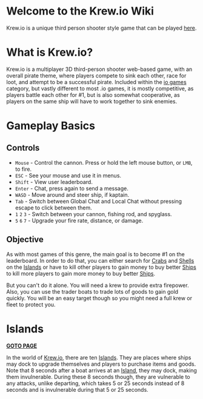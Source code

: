 # Welcome to the Krew.io Wiki
Krew.io is a unique third person shooter style game that can be played [here](https://krew.io).

# What is Krew.io?
Krew.io is a multiplayer 3D third-person shooter web-based game, with an overall pirate theme, where players compete to sink each other, race for loot, and attempt to be a successful pirate. Included within the [io games](https://iogames.space) category, but vastly different to most .io games, it is mostly competitive, as players battle each other for #1, but is also somewhat cooperative, as players on the same ship will have to work together to sink enemies.

# Gameplay Basics

## Controls
* `Mouse` -  Control the cannon. Press or hold the left mouse button, or `LMB`, to fire.
* `ESC` - See your mouse and use it in menus.
* `Shift` - View user leaderboard.
* `Enter` - Chat, press again to send a message.
* `WASD` - Move around and steer ship, if kaptain.
* `Tab` - Switch between Global Chat and Local Chat without pressing escape to click between them.
* `1` `2` `3` - Switch between your cannon, fishing rod, and spyglass.
* `5` `6` `7` - Upgrade your fire rate, distance, or damage.

## Objective
As with most games of this genre, the main goal is to become #1 on the leaderboard. In order to do that, you can either search for [Crabs](/pickups/crabs.md) and [Shells](/pickups/shells.md) on the [Islands](/islands.md) or have to kill other players to gain money to buy better [Ships](/ships.md) to kill more players to gain more money to buy better [Ships](/ships.md).

But you can't do it alone. You will need a krew to provide extra firepower. Also, you can use the trader boats to trade lots of goods to gain gold quickly. You will be an easy target though so you might need a full krew or fleet to protect you. 

# Islands 

**[GOTO PAGE](/islands.md)**


In the world of [Krew.io](https://krew.io), there are ten [Islands](/islands.md). They are places where ships may dock to upgrade themselves and players to purchase items and goods. Note that 8 seconds after a boat arrives at an [Island](/islands.md), they may dock, making them invulnerable. During these 8 seconds though, they are vulnerable to any attacks, unlike departing, which takes 5 or 25 seconds instead of 8 seconds and is invulnerable during that 5 or 25 seconds.
